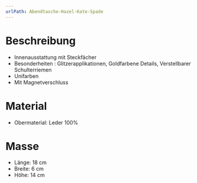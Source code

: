 ```yaml
---
urlPath: Abendtasche-Hazel-Kate-Spade
---
```

# Beschreibung
- Innenausstattung mit Steckfächer
- Besonderheiten : Glitzerapplikationen, Goldfarbene Details, Verstellbarer Schulterriemen
- Unifarben
- Mit Magnetverschluss

# Material
- Obermaterial: Leder 100%

# Masse
- Länge: 18 cm
- Breite: 6 cm
- Höhe: 14 cm
